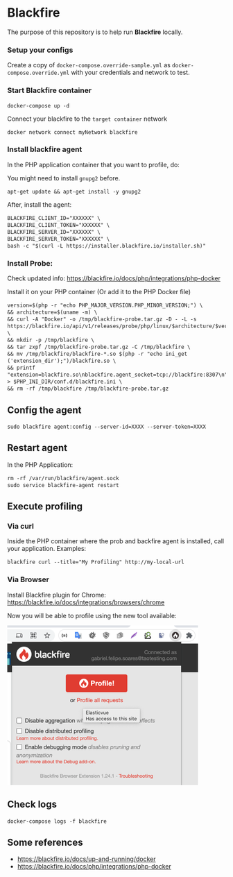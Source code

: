 # Blackfire

The purpose of this repository is to help run **Blackfire** locally.

### Setup your configs

Create a copy of `docker-compose.override-sample.yml` as `docker-compose.override.yml` with your credentials and network to test.

### Start Blackfire container

```shell
docker-compose up -d
```

Connect your blackfire to the `target container` network

```shell
docker network connect myNetwork blackfire
```

### Install blackfire agent

In the PHP application container that you want to profile, do:

You might need to install `gnupg2` before. 

```shell
apt-get update && apt-get install -y gnupg2
```

After, install the agent:

```shell
BLACKFIRE_CLIENT_ID="XXXXXX" \
BLACKFIRE_CLIENT_TOKEN="XXXXXX" \
BLACKFIRE_SERVER_ID="XXXXXX" \
BLACKFIRE_SERVER_TOKEN="XXXXXX" \
bash -c "$(curl -L https://installer.blackfire.io/installer.sh)"
```

### Install Probe: 

Check updated info: https://blackfire.io/docs/php/integrations/php-docker

Install it on your PHP container (Or add it to the PHP Docker file)

```shell
version=$(php -r "echo PHP_MAJOR_VERSION.PHP_MINOR_VERSION;") \
&& architecture=$(uname -m) \
&& curl -A "Docker" -o /tmp/blackfire-probe.tar.gz -D - -L -s https://blackfire.io/api/v1/releases/probe/php/linux/$architecture/$version \
&& mkdir -p /tmp/blackfire \
&& tar zxpf /tmp/blackfire-probe.tar.gz -C /tmp/blackfire \
&& mv /tmp/blackfire/blackfire-*.so $(php -r "echo ini_get ('extension_dir');")/blackfire.so \
&& printf "extension=blackfire.so\nblackfire.agent_socket=tcp://blackfire:8307\n" > $PHP_INI_DIR/conf.d/blackfire.ini \
&& rm -rf /tmp/blackfire /tmp/blackfire-probe.tar.gz
```

## Config the agent

```shell
sudo blackfire agent:config --server-id=XXXX --server-token=XXXX
```

## Restart agent

In the PHP Application:

```shell
rm -rf /var/run/blackfire/agent.sock
sudo service blackfire-agent restart
```

## Execute profiling

### Via curl

Inside the PHP container where the prob and backfire agent is installed, call your application. Examples:

```shell
blackfire curl --title="My Profiling" http://my-local-url
```

### Via Browser

Install Blackfire plugin for Chrome: https://blackfire.io/docs/integrations/browsers/chrome 

Now you will be able to profile using the new tool available:

![Profile with Blackfire](misc/blackfire-tool.png)

## Check logs

```shell
docker-compose logs -f blackfire
```

## Some references

- https://blackfire.io/docs/up-and-running/docker
- https://blackfire.io/docs/php/integrations/php-docker
